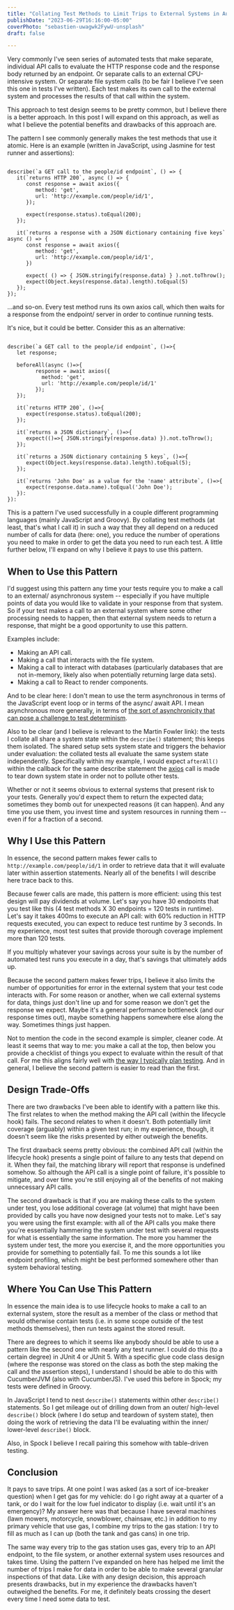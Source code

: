 ```yaml
---
title: "Collating Test Methods to Limit Trips to External Systems in Automated Tests"
publishDate: "2023-06-29T16:16:00-05:00"
coverPhoto: "sebastien-uwagwk2FywU-unsplash"
draft: false

---
```


Very commonly I've seen series of automated tests that make separate, individual API calls to evaluate the HTTP response code and the response body returned by an endpoint. Or separate calls to an external CPU-intensive system. Or separate file system calls (to be fair I believe I've seen this one in tests I've written). Each test makes its own call to the external system and processes the results of that call within the system.

This approach to test design seems to be pretty common, but I believe there is a better approach. In this post I will expand on this approach, as well as what I believe the potential benefits and drawbacks of this approach are.

The pattern I see commonly generally makes the test methods that use it atomic. Here is an example (written in JavaScript, using Jasmine for test runner and assertions):

<pre><code class="language-javascript">
describe(`a GET call to the people/id endpoint`, () => {
   it(`returns HTTP 200`, async () => {
      const response = await axios({
         method: 'get',
         url: 'http://example.com/people/id/1',
      });

      expect(response.status).toEqual(200);
   });

   it(`returns a response with a JSON dictionary containing five keys` async () => {
      const response = await axios({
         method: 'get',
         url: 'http://example.com/people/id/1',
      })

      expect( () => { JSON.stringify(response.data) } ).not.toThrow();
      expect(Object.keys(response.data).length).toEqual(5)
   });
});
</code></pre>

...and so-on. Every test method runs its own axios call, which then waits for a response from the endpoint/ server in order to continue running tests.

It's nice, but it could be better. Consider this as an alternative:

<pre><code class="language-javascript">
describe(`a GET call to the people/id endpoint`, ()=>{
   let response;

   beforeAll(async ()=>{
         response = await axios({
           method: 'get',
           url: 'http://example.com/people/id/1'
         });
   });

   it(`returns HTTP 200`, ()=>{
      expect(response.status).toEqual(200);
   });

   it(`returns a JSON dictionary`, ()=>{
      expect(()=>{ JSON.stringify(response.data) }).not.toThrow();
   });

   it(`returns a JSON dictionary containing 5 keys`, ()=>{
      expect(Object.keys(response.data).length).toEqual(5);
   });

   it(`returns 'John Doe' as a value for the 'name' attribute`, ()=>{
      expect(response.data.name).toEqual('John Doe');
   }):
}):
</code></pre>

This is a pattern I've used successfully in a couple different programming languages (mainly JavaScript and Groovy). By collating test methods (at least, that's what I call it) in such a way that they all depend on a reduced number of calls for data (here: one), you reduce the number of operations you need to make in order to get the data you need to run each test. A little further below, I'll expand on why I believe it pays to use this pattern.

## When to Use this Pattern

I'd suggest using this pattern any time your tests require you to make a call to an external/ asynchronous system -- especially if you have multiple points of data you would like to validate in your response from that system. So if your test makes a call to an external system where some other processing needs to happen, then that external system needs to return a response, that might be a good opportunity to use this pattern.

Examples include:

- Making an API call.
- Making a call that interacts with the file system.
- Making a call to interact with databases (particularly databases that are not in-memory, likely also when potentially returning large data sets).
- Making a call to React to render components.

And to be clear here: I don't mean to use the term asynchronous in terms of the JavaScript event loop or in terms of the async/ await API. I mean asynchronous more generally, in terms of [the sort of asynchronicity that can pose a challenge to test determinism](https://martinfowler.com/articles/nonDeterminism.html#AsynchronousBehavior).

Also to be clear (and I believe is relevant to the Martin Fowler link): the tests I collate all share a system state within the `describe()` statement; this keeps them isolated. The shared setup sets system state and triggers the behavior under evaluation: the collated tests all evaluate the same system state independently. Specifically within my example, I would expect `afterAll()` within the callback for the same describe statement the [axios](https://www.npmjs.com/package/axios) call is made to tear down system state in order not to pollute other tests.

Whether or not it seems obvious to external systems that present risk to your tests. Generally you'd expect them to return the expected data; sometimes they bomb out for unexpected reasons (it can happen). And any time you use them, you invest time and system resources in running them -- even if for a fraction of a second.

## Why I Use this Pattern

In essence, the second pattern makes fewer calls to `http://example.com/people/id/1` in order to retrieve data that it will evaluate later within assertion statements. Nearly all of the benefits I will describe here trace back to this.

Because fewer calls are made, this pattern is more efficient: using this test design will pay dividends at volume. Let's say you have 30 endpoints that you test like this (4 test methods X 30 endpoints = 120 tests in runtime). Let's say it takes 400ms to execute an API call: with 60% reduction in HTTP requests executed, you can expect to reduce test runtime by 3 seconds. In my experience, most test suites that provide thorough coverage implement more than 120 tests.

If you multiply whatever your savings across your suite is by the number of automated test runs you execute in a day, that's savings that ultimately adds up.

Because the second pattern makes fewer trips, I believe it also limits the number of opportunities for error in the external system that your test code interacts with. For some reason or another, when we call external systems for data, things just don't line up and for some reason we don't get the response we expect. Maybe it's a general performance bottleneck (and our response times out), maybe something happens somewhere else along the way. Sometimes things just happen.

Not to mention the code in the second example is simpler, cleaner code. At least it seems that way to me: you make a call at the top, then below you provide a checklist of things you expect to evaluate within the result of that call. For me this aligns fairly well with [the way I typically plan testing](/blog/posts/how-i-write-test-plans-for-new-functionality/). And in general, I believe the second pattern is easier to read than the first.

## Design Trade-Offs

There are two drawbacks I've been able to identify with a pattern like this. The first relates to when the method making the API call (within the lifecycle hook) fails. The second relates to when it doesn't. Both potentially limit coverage (arguably) within a given test run; in my experience, though, it doesn't seem like the risks presented by either outweigh the benefits.

The first drawback seems pretty obvious: the combined API call (within the lifecycle hook) presents a single point of failure to any tests that depend on it. When they fail, the matching library will report that response is undefined somehow. So although the API call is a single point of failure, it's possible to mitigate, and over time you're still enjoying all of the benefits of not making unnecessary API calls.

The second drawback is that if you are making these calls to the system under test, you lose additional coverage (at volume) that might have been provided by calls you have now designed your tests not to make. Let's say you were using the first example: with all of the API calls you make there you're essentially hammering the system under test with several requests for what is essentially the same information. The more you hammer the system under test, the more you exercise it, and the more opportunities you provide for something to potentially fail. To me this sounds a lot like endpoint profiling, which might be best performed somewhere other than system behavioral testing.

## Where You Can Use This Pattern

In essence the main idea is to use lifecycle hooks to make a call to an external system, store the result as a member of the class or method that would otherwise contain tests (i.e. in some scope outside of the test methods themselves), then run tests against the stored result.

There are degrees to which it seems like anybody should be able to use a pattern like the second one with nearly any test runner. I could do this (to a certain degree) in JUnit 4 or JUnit 5. With a specific glue code class design (where the response was stored on the class as both the step making the call and the assertion steps), I understand I should be able to do this with CucumberJVM (also with CucumberJS). I've used this before in Spock; my tests were defined in Groovy.

In JavaScript I tend to nest `describe()` statements within other `describe()` statements. So I get mileage out of drilling down from an outer/ high-level `describe()` block (where I do setup and teardown of system state), then doing the work of retrieving the data I'll be evaluating within the inner/ lower-level `describe()` block.

Also, in Spock I believe I recall pairing this somehow with table-driven testing.

## Conclusion

It pays to save trips. At one point I was asked (as a sort of ice-breaker question) when I get gas for my vehicle: do I go right away at a quarter of a tank, or do I wait for the low fuel indicator to display (i.e. wait until it's an emergency)? My answer here was that because I have several machines (lawn mowers, motorcycle, snowblower, chainsaw, etc.) in addition to my primary vehicle that use gas, I combine my trips to the gas station: I try to fill as much as I can up (both the tank and gas cans) in one trip.

The same way every trip to the gas station uses gas, every trip to an API endpoint, to the file system, or another external system uses resources and takes time. Using the pattern I've expanded on here has helped me limit the number of trips I make for data in order to be able to make several granular inspections of that data. Like with any design decision, this approach presents drawbacks, but in my experience the drawbacks haven't outweighed the benefits. For me, it definitely beats crossing the desert every time I need some data to test.